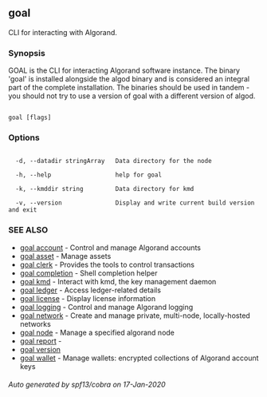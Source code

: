 ## goal



CLI for interacting with Algorand.



### Synopsis



GOAL is the CLI for interacting Algorand software instance. The binary 'goal' is installed alongside the algod binary and is considered an integral part of the complete installation. The binaries should be used in tandem - you should not try to use a version of goal with a different version of algod.



```

goal [flags]

```



### Options



```

  -d, --datadir stringArray   Data directory for the node

  -h, --help                  help for goal

  -k, --kmddir string         Data directory for kmd

  -v, --version               Display and write current build version and exit

```



### SEE ALSO



* [goal account](../account/)	 - Control and manage Algorand accounts
* [goal asset](../asset/)	 - Manage assets
* [goal clerk](../clerk/)	 - Provides the tools to control transactions 
* [goal completion](../completion/)	 - Shell completion helper
* [goal kmd](../kmd/)	 - Interact with kmd, the key management daemon
* [goal ledger](../ledger/)	 - Access ledger-related details
* [goal license](../license/)	 - Display license information
* [goal logging](../logging/)	 - Control and manage Algorand logging
* [goal network](../network/)	 - Create and manage private, multi-node, locally-hosted networks
* [goal node](../node/)	 - Manage a specified algorand node
* [goal report](../report/)	 - 
* [goal version](../version/)
* [goal wallet](../wallet/)	 - Manage wallets: encrypted collections of Algorand account keys


###### Auto generated by spf13/cobra on 17-Jan-2020


